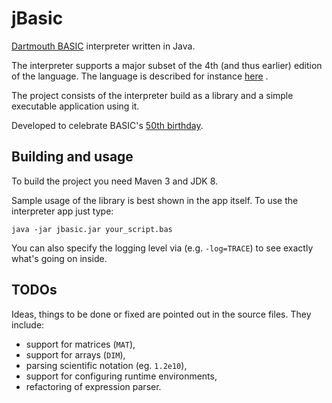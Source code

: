 # jBasic

[Dartmouth BASIC](http://en.wikipedia.org/wiki/Dartmouth_BASIC) interpreter written in Java.

The interpreter supports a major subset of the 4th (and thus earlier) edition of the language. The language is described for instance [here](http://www.bitsavers.org/pdf/dartmouth/BASIC_4th_Edition_Jan68.pdf) .

The project consists of the interpreter build as a library and a simple executable application using it.

Developed to celebrate BASIC's [50th birthday](http://www.dartmouth.edu/basicfifty/).

## Building and usage
To build the project you need Maven 3 and JDK 8.

Sample usage of the library is best shown in the app itself. To use the interpreter app just type:

    java -jar jbasic.jar your_script.bas
    
You can also specify the logging level via (e.g. `-log=TRACE`) to see exactly what's going on inside.


## TODOs
Ideas, things to be done or fixed are pointed out in the source files. They include:

- support for matrices (`MAT`),
- support for arrays (`DIM`),
- parsing scientific notation (eg. `1.2e10`),
- support for configuring runtime environments, 
- refactoring of expression parser.